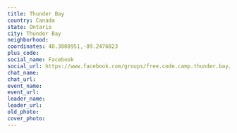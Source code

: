 ```yaml
---
title: Thunder Bay
country: Canada
state: Ontario
city: Thunder Bay
neighborhood: 
coordinates: 48.3808951,-89.2476823
plus_code:
social_name: Facebook
social_url: https://www.facebook.com/groups/free.code.camp.thunder.bay/
chat_name:
chat_url:
event_name:
event_url:
leader_name:
leader_url:
old_photo: 
cover_photo:
---
```

